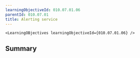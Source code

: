 ```yaml
---
learningObjectiveId: 010.07.01.06
parentId: 010.07.01
title: Alerting service
---
```


```tsx eval
<LearningOBjectives learningObjectiveId={010.07.01.06} />
```

## Summary
